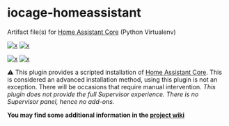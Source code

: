 
<!-- BADGE LINKS -->
[plugins-link]:https://www.truenas.com/plugins/
[plugins-shield]:https://img.shields.io/badge/TrueNAS%20CORE-Community%20Plugin-blue?logo=TrueNAS&style=for-the-badge
[homeassistant]:https://img.shields.io/pypi/v/homeassistant?label=Home%20Assistant%20Core&logo=home-assistant
[plugin-version]:https://img.shields.io/github/v/tag/tprelog/iocage-homeassistant?label=Plugin%20Version&logo=truenas
[artifact-repo]:https://github.com/tprelog/iocage-homeassistant

<!-- CIRRUS CI RESULTS -->
[results-12.2]:https://cirrus-ci.com/github/tprelog/truenas-plugin-index/12.2-RELEASE?task=homeassistant-12-2
[core-12.2]:https://img.shields.io/cirrus/github/tprelog/truenas-plugin-index/12.2-RELEASE?task=homeassistant-12-2&label=12.2-RELEASE&logo=FreeBSD&logoColor=red&style=for-the-badge

# iocage-homeassistant

Artifact file(s) for [Home Assistant Core][ADR] (Python Virtualenv)

<!-- BADGE SHIELDS -->
[![x][plugins-shield]][plugins-link] [![x][core-12.2]][results-12.2]

[![x][plugin-version]][artifact-repo] [![x][homeassistant]][1]

:warning: This plugin provides a scripted installation of [Home Assistant Core][ADR]. This is considered an advanced installation method, using this plugin is not an exception. There will be occasions that require manual intervention. *This plugin does not provide the full Supervisor experience. There is no Supervisor panel, hence no add-ons.*

**You may find some additional information in the [project wiki](https://github.com/tprelog/iocage-homeassistant/wiki)**

[1]: https://homeassistant.io/
[2]: _img/TrueNAS_homeassistant.png
[ADR]: https://github.com/home-assistant/architecture/blob/6da4482d171f2ef04de9320d313526653b5818b4/adr/0016-home-assistant-core.md#0016-installation-method-home-assistant-core
